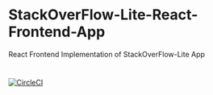 # StackOverFlow-Lite-React-Frontend-App
React Frontend Implementation of StackOverFlow-Lite App
#
[![CircleCI](https://circleci.com/gh/augustineezinwa/StackOverFlow-Lite-React-Frontend-App.svg?style=svg)](https://circleci.com/gh/augustineezinwa/StackOverFlow-Lite-React-Frontend-App)
